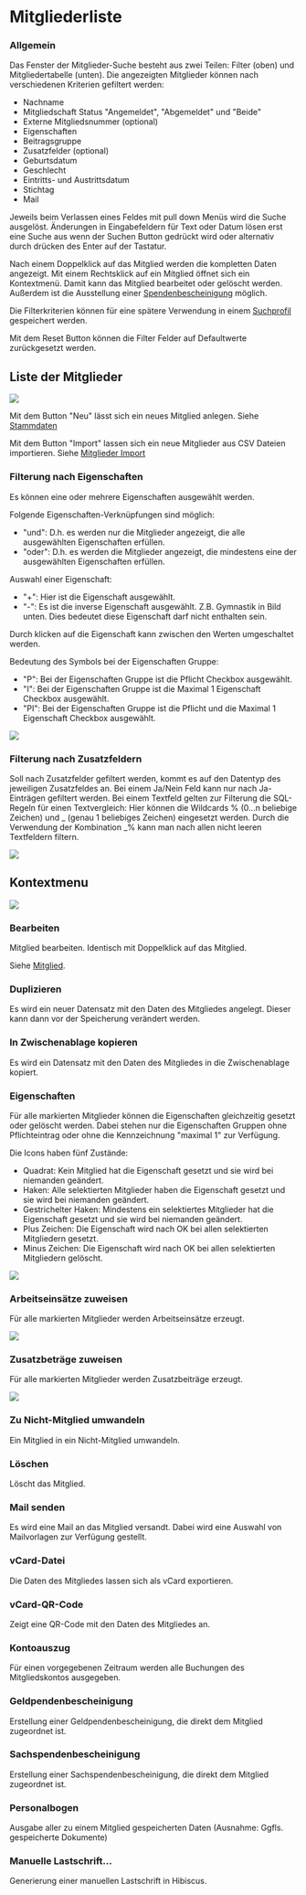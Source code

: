 # Mitgliederliste

### Allgemein

Das Fenster der Mitglieder-Suche besteht aus zwei Teilen: Filter (oben) und Mitgliedertabelle (unten). Die angezeigten Mitglieder können nach verschiedenen Kriterien gefiltert werden:

* Nachname
* Mitgliedschaft Status "Angemeldet", "Abgemeldet" und "Beide"
* Externe Mitgliedsnummer (optional)
* Eigenschaften
* Beitragsgruppe
* Zusatzfelder (optional)
* Geburtsdatum
* Geschlecht
* Eintritts- und Austrittsdatum
* Stichtag
* Mail

Jeweils beim Verlassen eines Feldes mit pull down Menüs wird die Suche ausgelöst. Änderungen in Eingabefeldern für Text oder Datum lösen erst eine Suche aus wenn der Suchen Button gedrückt wird oder alternativ durch drücken des Enter auf der Tastatur.

Nach einem Doppelklick auf das Mitglied werden die kompletten Daten angezeigt. Mit einem Rechtsklick auf ein Mitglied öffnet sich ein Kontextmenü. Damit kann das Mitglied bearbeitet oder gelöscht werden. Außerdem ist die Ausstellung einer [Spendenbescheinigung](../spendenbescheinigung.md) möglich.

Die Filterkriterien können für eine spätere Verwendung in einem [Suchprofil](suchprofil.md) gespeichert werden.

Mit dem Reset Button können die Filter Felder auf Defaultwerte zurückgesetzt werden.

## Liste der Mitglieder

![](../../../../allgemeine-funktionen/mitglieder/content/img/MitgliedListeView.png)

Mit dem Button "Neu" lässt sich ein neues Mitglied anlegen. Siehe [Stammdaten](grunddaten.md)

Mit dem Button "Import" lassen sich ein neue Mitglieder aus CSV Dateien importieren. Siehe [Mitglieder Import](../import.md)

### Filterung nach Eigenschaften

Es können eine oder mehrere Eigenschaften ausgewählt werden.

Folgende Eigenschaften-Verknüpfungen sind möglich:

* "und": D.h. es werden nur die Mitglieder angezeigt, die alle ausgewählten Eigenschaften erfüllen.
* "oder": D.h. es werden die Mitglieder angezeigt, die mindestens eine der ausgewählten Eigenschaften erfüllen.

Auswahl einer Eigenschaft:

* "+": Hier ist die Eigenschaft ausgewählt.
* "-": Es ist die inverse Eigenschaft ausgewählt. Z.B. Gymnastik in Bild unten. Dies bedeutet diese Eigenschaft darf nicht enthalten sein.

Durch klicken auf die Eigenschaft kann zwischen den Werten umgeschaltet werden.

Bedeutung des Symbols bei der Eigenschaften Gruppe:

* "P": Bei der Eigenschaften Gruppe ist die Pflicht Checkbox ausgewählt.
* "I": Bei der Eigenschaften Gruppe ist die Maximal 1 Eigenschaft Checkbox ausgewählt.
* "PI": Bei der Eigenschaften Gruppe ist die Pflicht und die Maximal 1 Eigenschaft Checkbox ausgewählt.

![](../../../../allgemeine-funktionen/mitglieder/content/img/EigenschaftenFilterDialog.png)

### Filterung nach Zusatzfeldern

Soll nach Zusatzfelder gefiltert werden, kommt es auf den Datentyp des jeweiligen Zusatzfeldes an. Bei einem Ja/Nein Feld kann nur nach Ja-Einträgen gefiltert werden. Bei einem Textfeld gelten zur Filterung die SQL-Regeln für einen Textvergleich: Hier können die Wildcards % (0...n beliebige Zeichen) und \_ (genau 1 beliebiges Zeichen) eingesetzt werden. Durch die Verwendung der Kombination \_% kann man nach allen nicht leeren Textfeldern filtern.

![](../../../../allgemeine-funktionen/mitglieder/content/img/ZusatzfelderFilterDialog.png)

## Kontextmenu

![](../../../../allgemeine-funktionen/mitglieder/content/img/MitgliedMenu.png)

### Bearbeiten

Mitglied bearbeiten. Identisch mit Doppelklick auf das Mitglied.

Siehe [Mitglied](grunddaten.md).

### Duplizieren

Es wird ein neuer Datensatz mit den Daten des Mitgliedes angelegt. Dieser kann dann vor der Speicherung verändert werden.

### In Zwischenablage kopieren

Es wird ein Datensatz mit den Daten des Mitgliedes in die Zwischenablage kopiert.

### Eigenschaften

Für alle markierten Mitglieder können die Eigenschaften gleichzeitig gesetzt oder gelöscht werden. Dabei stehen nur die Eigenschaften Gruppen ohne Pflichteintrag oder ohne die Kennzeichnung "maximal 1" zur Verfügung.

Die Icons haben fünf Zustände:

* Quadrat: Kein Mitglied hat die Eigenschaft gesetzt und sie wird bei niemanden geändert.
* Haken: Alle selektierten Mitglieder haben die Eigenschaft gesetzt und sie wird bei niemanden geändert.
* Gestrichelter Haken: Mindestens ein selektiertes Mitglieder hat die Eigenschaft gesetzt und sie wird bei niemanden geändert.
* Plus Zeichen: Die Eigenschaft wird nach OK bei allen selektierten Mitgliedern gesetzt.
* Minus Zeichen: Die Eigenschaft wird nach OK bei allen selektierten Mitgliedern gelöscht.

![](../../../../allgemeine-funktionen/mitglieder/content/img/EigenschaftenAuswahlDialog.png)

### Arbeitseinsätze zuweisen

Für alle markierten Mitglieder werden Arbeitseinsätze erzeugt.

![](../../../../allgemeine-funktionen/mitglieder/content/img/ArbeitseinsatzDialog.png)

### Zusatzbeträge zuweisen

Für alle markierten Mitglieder werden Zusatzbeiträge erzeugt.

![](../../../../allgemeine-funktionen/mitglieder/content/img/ZusatzbetragDialog.png)

### Zu Nicht-Mitglied umwandeln

Ein Mitglied in ein Nicht-Mitglied umwandeln.

### Löschen

Löscht das Mitglied.

### Mail senden

Es wird eine Mail an das Mitglied versandt. Dabei wird eine Auswahl von Mailvorlagen zur Verfügung gestellt.

### vCard-Datei

Die Daten des Mitgliedes lassen sich als vCard exportieren.

### vCard-QR-Code

Zeigt eine QR-Code mit den Daten des Mitgliedes an.

### Kontoauszug

Für einen vorgegebenen Zeitraum werden alle Buchungen des Mitgliedskontos ausgegeben.

### Geldpendenbescheinigung

Erstellung einer Geldpendenbescheinigung, die direkt dem Mitglied zugeordnet ist.

### Sachspendenbescheinigung

Erstellung einer Sachspendenbescheinigung, die direkt dem Mitglied zugeordnet ist.

### Personalbogen

Ausgabe aller zu einem Mitglied gespeicherten Daten (Ausnahme: Ggfls. gespeicherte Dokumente)

### Manuelle Lastschrift...

Generierung einer manuellen Lastschrift in Hibiscus.
